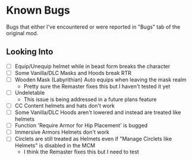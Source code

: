 # Known Bugs

Bugs that either I've encountered or were reported in "Bugs" tab of the original mod.

## Looking Into

- [ ] Equip/Unequip helmet while in beast form breaks the character
- [ ] Some Vanilla/DLC Masks and Hoods break RTR
- [ ] Wooden Mask (Labyrithian) Auto equips when leaving the mask realm
  - Pretty sure the Remaster fixes this but I haven't tested it yet
- [ ] Undeletable
  - This issue is being addressed in a future plans feature
- [ ] CC Content helmets and hats don't work
- [ ] Some Vanilla/DLC Hoods aren't lowered and instead are treated like helmets
- [ ] Function 'Require Armor for Hip Placement' is bugged
- [ ] Immersive Armors Helmets don't work
- [ ] Circlets are still treated as Helmets even if "Manage Circlets like Helmets" is disabled in the MCM
  - I think the Remaster fixes this but I need to test
  